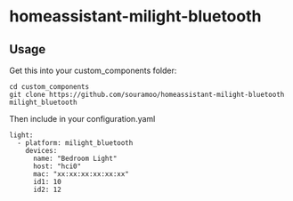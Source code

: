 # homeassistant-milight-bluetooth

## Usage

Get this into your custom_components folder:
```
cd custom_components
git clone https://github.com/souramoo/homeassistant-milight-bluetooth milight_bluetooth
```

Then include in your configuration.yaml
```
light:
  - platform: milight_bluetooth
    devices:
      name: "Bedroom Light"
      host: "hci0"
      mac: "xx:xx:xx:xx:xx:xx"
      id1: 10
      id2: 12
```
